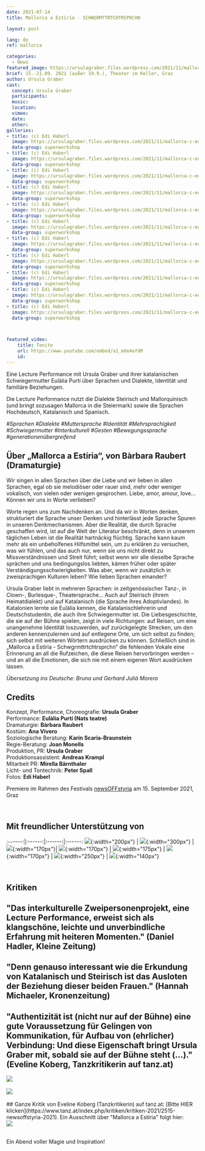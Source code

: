 ```yaml
---
date: 2021-07-14
title: Mallorca a Estíria - SCHWGRMTTRTCHTRSPRCHN

layout: post

lang: de
ref: mallorca

categories:
  - News
featured_image: https://ursulagraber.files.wordpress.com/2021/11/mallorca-c-edi-haberl_8.jpg?w=500&fit=crop
brief: 15.-21.09. 2021 (außer 19.9.), Theater im Keller, Graz
author: Ursula Graber
cast:
  concept: Ursula Graber
  participants:
  music:
  location:
  vimeo:
  date:
  other:
galleries:
- title: (c) Edi Haberl
  image: https://ursulagraber.files.wordpress.com/2021/11/mallorca-c-edi-haberl_2.jpg?w=1024&fit=crop
  data-group: superworkshop
- title: (c) Edi Haberl
  image: https://ursulagraber.files.wordpress.com/2021/11/mallorca-c-edi-haberl_3.jpg?w=1024&fit=crop
  data-group: superworkshop
- title: (c) Edi Haberl
  image: https://ursulagraber.files.wordpress.com/2021/11/mallorca-c-edi-haberl_4.jpg?w=1024&fit=crop
  data-group: superworkshop
- title: (c) Edi Haberl
  image: https://ursulagraber.files.wordpress.com/2021/11/mallorca-c-edi-haberl_5.jpg?w=1024&fit=crop
  data-group: superworkshop
- title: (c) Edi Haberl
  image: https://ursulagraber.files.wordpress.com/2021/11/mallorca-c-edi-haberl_6.jpg?w=1024&fit=crop
  data-group: superworkshop
- title: (c) Edi Haberl
  image: https://ursulagraber.files.wordpress.com/2021/11/mallorca-c-edi-haberl_7.jpg?w=1024&fit=crop
  data-group: superworkshop
- title: (c) Edi Haberl
  image: https://ursulagraber.files.wordpress.com/2021/11/mallorca-c-edi-haberl_8.jpg?w=1024&fit=crop
  data-group: superworkshop
- title: (c) Edi Haberl
  image: https://ursulagraber.files.wordpress.com/2021/11/mallorca-c-edi-haberl_9.jpg?w=1024&fit=crop
  data-group: superworkshop
- title: (c) Edi Haberl
  image: https://ursulagraber.files.wordpress.com/2021/11/mallorca-c-edi-haberl_10.jpg?w=1024&fit=crop
  data-group: superworkshop
- title: (c) Edi Haberl
  image: https://ursulagraber.files.wordpress.com/2021/11/mallorca-c-edi-haberl_11.jpg?w=1024&fit=crop
  data-group: superworkshop
- title: (c) Edi Haberl
  image: https://ursulagraber.files.wordpress.com/2021/11/mallorca-c-edi-haberl_12.jpg?w=1024&fit=crop
  data-group: superworkshop



featured_video:
    title: Tonite
    url: https://www.youtube.com/embed/a1_mXe4afdM
    id:
---
```


Eine Lecture Performance mit Ursula Graber und ihrer katalanischen Schwiegermutter
Eulàlia Purtí über Sprachen und Dialekte, Identität und familiäre Beziehungen.


Die Lecture Performance nutzt die Dialekte Steirisch und Mallorquinisch (und bringt sozusagen Mallorca in die Steiermark) sowie die Sprachen Hochdeutsch, Katalanisch und Spanisch.


*#Sprachen #Dialekte #Muttersprache #Identität #Mehrsprachigkeit #Schwiegermutter #Interkulturell #Gesten #Bewegungssprache #generationenübergreifend*



<!--plop-->

## Über „Mallorca a Estíria“, von Bàrbara Raubert (Dramaturgie)  


Wir singen in allen Sprachen über die Liebe und wir lieben in allen Sprachen, egal ob sie melodiöser oder rauer sind, mehr oder weniger vokalisch, von vielen oder wenigen gesprochen. Liebe, amor, amour, love… Können wir uns in Worte verlieben?


Worte regen uns zum Nachdenken an. Und da wir in Worten denken, strukturiert die Sprache unser Denken und hinterlässt jede Sprache Spuren in unseren Denkmechanismen. Aber die Realität, die durch Sprache geschaffen wird, ist auf die Welt der Literatur beschränkt, denn in unserem täglichen Leben ist die Realität hartnäckig flüchtig. Sprache kann kaum mehr als ein unbeholfenes Hilfsmittel sein, um zu erklären zu versuchen, was wir fühlen, und das auch nur, wenn sie uns nicht direkt zu Missverständnissen und Streit führt; selbst wenn wir alle dieselbe Sprache sprächen und uns bedingungslos liebten, kämen früher oder später Verständigungsschwierigkeiten. Was aber, wenn wir zusätzlich in zweisprachigen Kulturen leben? Wie lieben Sprachen einander?


Ursula Graber liebt in mehreren Sprachen: in zeitgenössischer Tanz-, in Clown-, Burlesque-, Theatersprache… Auch auf Steirisch (ihrem Heimatdialekt) und auf Katalanisch (die Sprache ihres Adoptivlandes). In Katalonien lernte sie Eulàlia kennen, die Katalanischlehrerin und Deutschstudentin, die auch ihre Schwiegermutter ist. Die Liebesgeschichte, die sie auf der Bühne spielen, zeigt in viele Richtungen: auf Reisen, um eine unangenehme Identität loszuwerden, auf zurückgelegte Strecken, um den anderen kennenzulernen und auf entlegene Orte, um sich selbst zu finden; sich selbst mit weiteren Wörtern ausdrücken zu können. Schließlich sind in „Mallorca a Estíria - Schwgrmttrtchtrsprchn“ die fehlenden Vokale eine Erinnerung an all die Rufzeichen, die diese Reisen hervorbringen werden – und an all die Emotionen, die sich nie mit einem eigenen Wort ausdrücken lassen.


*Übersetzung ins Deutsche: Bruna und Gerhard Julià Morera*





<!--plop-->


## Credits

Konzept, Performance, Choreografie: <b>Ursula Graber</b> <br>
Performance: <b>Eulàlia Purtí (Nats teatre)</b> <br>
Dramaturgie: <b>Bàrbara Raubert</b> <br>
Kostüm:	<b>Ana Vivero</b> <br>
Soziologische Beratung: <b>Karin Scaria-Braunstein</b> <br>
Regie-Beratung: <b>Joan Monells</b> <br>
Produktion, PR: <b>Ursula Graber</b> <br>
Produktionsassistent: <b>Andreas Krampl</b> <br>
Mitarbeit PR: <b>Mirella Bärnthaler</b> <br>
Licht- und Tontechnik: <b>Peter Spall</b> <br>
Fotos: <b>Edi Haberl</b> <br>


Premiere im Rahmen des Festivals [newsOFFstyria](https://www.theaterland.at/2021/newsoffstyria-2.21/index.html) am 15. September 2021, Graz

<br>

## Mit freundlicher Unterstützung von   

:------:|:------:|:------:|:------:
![]({{site.url}}/images/logograz.png){:width="200px"} | ![]({{site.url}}/images/logolandstmk.png){:width="300px"} | ![]({{site.url}}/images/bildrecht_sw1.png){:width="170px"}| ![]({{site.url}}/images/logodat.png){:width="170px"} | ![]({{site.url}}/images/tiklogo_trans.png){:width="175px"} | ![]({{site.url}}/images/logolaut.png){:width="170px"} | ![]({{site.url}}/images/logo_ccter_sw2.png){:width="250px"} | ![]({{site.url}}/images/2001-MESH-Logo-schwarz.png){:width="140px"}

<br>  

## Kritiken


## "Das interkulturelle Zweipersonenprojekt, eine Lecture Performance, erweist sich als klangschöne, leichte und unverbindliche Erfahrung mit heiteren Momenten." (Daniel Hadler, Kleine Zeitung)



## "Denn genauso interessant wie die Erkundung von Katalanisch und Steirisch ist das Ausloten der Beziehung dieser beiden Frauen." (Hannah Michaeler, Kronenzeitung)



## "Authentizität ist (nicht nur auf der Bühne) eine gute Voraussetzung für Gelingen von Kommunikation, für Aufbau von (ehrlicher) Verbindung: Und diese Eigenschaft bringt Ursula Graber mit, sobald sie auf der Bühne steht (…)." (Eveline Koberg, Tanzkritikerin auf tanz.at)






<div class="long-center-image">
	<a href="https://ursulagraber.files.wordpress.com/2021/11/kleine-zeitung-17.9.21-edited.png" title="" class="js-smartPhoto" data-caption="" data-id="" data-group="">
		<img src="https://ursulagraber.files.wordpress.com/2021/11/kleine-zeitung-17.9.21-edited.png"/>
	</a>
</div>

<br>

<div class="long-center-image">
	<a href="https://ursulagraber.files.wordpress.com/2021/11/kronenzeitung-17.9.21-edited.png" title="" class="js-smartPhoto" data-caption="" data-id="" data-group="">
		<img src="https://ursulagraber.files.wordpress.com/2021/11/kronenzeitung-17.9.21-edited.png"/>
	</a>
</div>

<br>
## Ganze Kritik von Eveline Koberg (Tanzkritikerin) auf tanz.at: [Bitte HIER klicken](https://www.tanz.at/index.php/kritiken/kritiken-2021/2515-newsoffstyria-2021). Ein Ausschnitt über "Mallorca a Estíria" folgt hier:



<div class="long-center-image">
	<a href="https://ursulagraber.files.wordpress.com/2021/12/mallorca-a-estiria-kritik-tanz.at_.png" title="" class="js-smartPhoto" data-caption="" data-id="" data-group="">
		<img src="https://ursulagraber.files.wordpress.com/2021/12/mallorca-a-estiria-kritik-tanz.at_.png"/>
	</a>
</div>

<br>





<!--plop-->

Ein Abend voller Magie und Inspiration!<br />


<!--[![Totem](https://i.vimeocdn.com/video/746500438_640.jpg)](https://player.vimeo.com/video/306702195)-->
